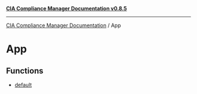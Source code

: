 [**CIA Compliance Manager Documentation v0.8.5**](../README.md)

***

[CIA Compliance Manager Documentation](../modules.md) / App

# App

## Functions

- [default](functions/default.md)
